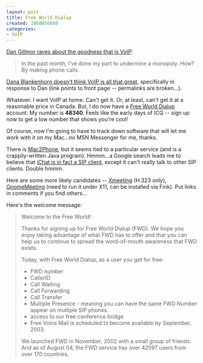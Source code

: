 ```yaml
--- 
layout: post
title: Free World Dialup
created: 1060056660
categories: 
- VoIP
---
```

<a href="http://weblog.siliconvalley.com/column/dangillmor/archives/001254.shtml">Dan Gillmor raves about the goodness that is VoIP</a>:
<blockquote>In the past month, I've done my part to undermine a monopoly. How? By making phone calls.</blockquote><a href="http://www.corante.com/mooreslore/">Dana Blankenhorn doesn't think VoIP is all that great</a>, specifically in response to Dan (link points to front page -- permalinks are broken...).

Whatever. I want VoIP at home. Can't get it. Or, at least, can't get it at a reasonable price in Canada. But, I do now have a <a href="http://www.fwdnet.net/">Free World Dialup</a> account. My number is <strong>48340</strong>. Feels like the early days of ICQ -- sign up now to get a low number that shows you're cool!

Of course, now I'm going to have to track down software that will let me work with it on my Mac...no MSN Messenger for me, thanks.

There is <a href="http://www.mac2phone.com/">Mac2Phone</a>, but it seems tied to a particular service (and is a crappily-written Java program). Hmmm...a Google search leads me to believe that <a href="http://www.newtelephony.com/news/638.html">iChat is in fact a SIP client</a>, except it can't really talk to other SIP clients. Double hmmm.

Here are some more likely candidates -- <a href="http://xmeeting.sourceforge.net/">Xmeeting</a> (H.323 only), <a href="http://www.gnomemeeting.org/">GnomeMeeting</a> (need to run it under X11, can be installed via Fink). Put links in comments if you find others...

Here's the welcome message:
<blockquote>Welcome to the Free World!

Thanks for signing up for Free World Dialup (FWD). We hope you
enjoy taking advantage of what FWD has to offer and that
you can help us to continue to spread the word-of-mouth awareness
that FWD exists.

Today, with Free World Dialup, as a user you get for free:

 - FWD number
 - CallerID
 - Call Waiting
 - Call Forwarding
 - Call Transfer
 - Multiple Presence - meaning you can have the same
   FWD Number appear on multiple SIP phones.
 - access to our free conference bridge
 - Free Voice Mail is scheduled to become available by September, 2003.

We launched FWD in November, 2002  with a small group of friends.
And as of August 04, the FWD service has over 42597 users from over 170 countries.</blockquote>
